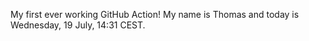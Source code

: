 My first ever working GitHub Action!
My name is Thomas and today is Wednesday, 19 July, 14:31 CEST. 
